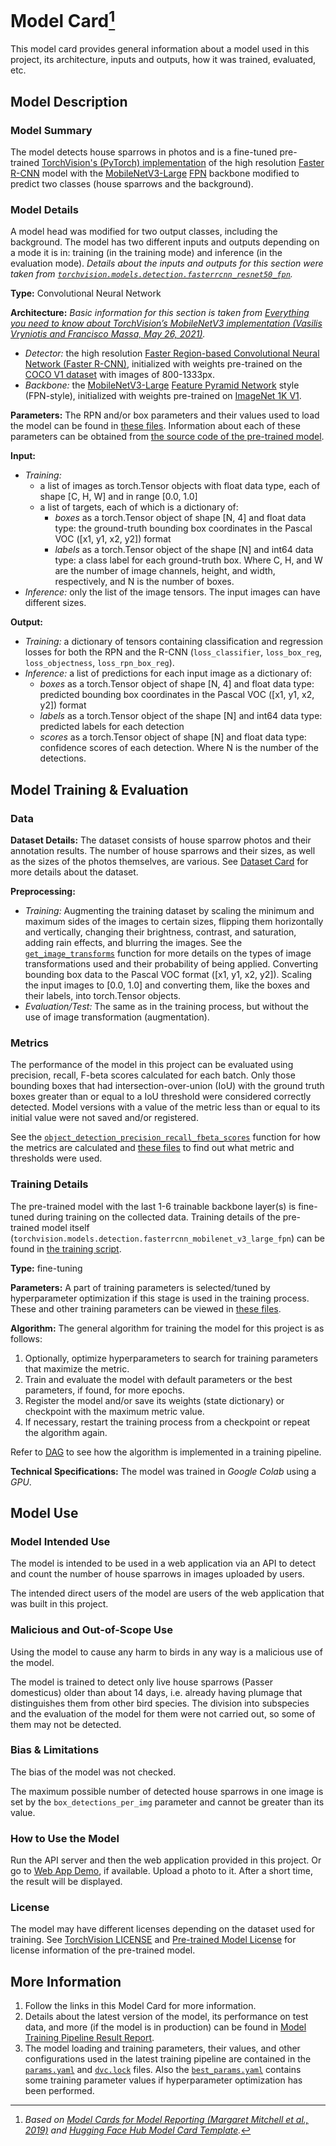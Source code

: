 # Model Card[^*]
This model card provides general information about a model used in this project, its architecture, inputs and outputs, how it was trained, evaluated, etc.
## Model Description
### Model Summary
The model detects house sparrows in photos and is a fine-tuned pre-trained [TorchVision's (PyTorch) implementation](https://pytorch.org/vision/main/models/generated/torchvision.models.detection.fasterrcnn_mobilenet_v3_large_fpn.html#torchvision.models.detection.fasterrcnn_mobilenet_v3_large_fpn) of the high resolution [Faster R-CNN](https://arxiv.org/abs/1506.01497) model with the [MobileNetV3-Large](https://arxiv.org/abs/1905.02244) [FPN](https://arxiv.org/abs/1612.03144v2) backbone modified to predict two classes (house sparrows and the background).

### Model Details
A model head was modified for two output classes, including the background. The model has two different inputs and outputs depending on a mode it is in: training (in the training mode) and inference (in the evaluation mode). *Details about the inputs and outputs for this section were taken from [`torchvision.models.detection.fasterrcnn_resnet50_fpn`](https://pytorch.org/vision/main/models/generated/torchvision.models.detection.fasterrcnn_resnet50_fpn.html#torchvision.models.detection.fasterrcnn_resnet50_fpn).*

**Type:** Convolutional Neural Network

**Architecture:** *Basic information for this section is taken from [Everything you need to know about TorchVision’s MobileNetV3 implementation (Vasilis Vryniotis and Francisco Massa, May 26, 2021)](https://pytorch.org/blog/torchvision-mobilenet-v3-implementation/).*
- *Detector:* the high resolution [Faster Region-based Convolutional Neural Network (Faster R-CNN)](https://arxiv.org/abs/1506.01497), initialized with weights pre-trained on the [COCO V1 dataset](https://cocodataset.org/#home) with images of 800-1333px.
- *Backbone:* the [MobileNetV3-Large](https://arxiv.org/abs/1905.02244) [Feature Pyramid Network](https://arxiv.org/abs/1612.03144v2) style (FPN-style), initialized with weights pre-trained on [ImageNet 1K V1](https://image-net.org/index.php).

**Parameters:**
The RPN and/or box parameters and their values used to load the model can be found in [these files](#more-information). Information about each of these parameters can be obtained from [the source code of the pre-trained model](https://github.com/pytorch/vision/blob/main/torchvision/models/detection/faster_rcnn.py).

**Input:**
- *Training:*
    - a list of images as torch.Tensor objects with float data type, each of shape [C, H, W] and in range [0.0, 1.0]
    - a list of targets, each of which is a dictionary of:
        - *boxes* as a torch.Tensor object of shape [N, 4] and float data type: the ground-truth bounding box coordinates in the Pascal VOC ([x1, y1, x2, y2]) format
        - *labels* as a torch.Tensor object of the shape [N] and int64 data type: a class label for each ground-truth box.
    Where C, H, and W are the number of image channels, height, and width, respectively, and N is the number of boxes.
- *Inference:* only the list of the image tensors.
The input images can have different sizes.

**Output:**
- *Training:* a dictionary of tensors containing classification and regression losses for both the RPN and the R-CNN (`loss_classifier`, `loss_box_reg`, `loss_objectness`, `loss_rpn_box_reg`).
- *Inference:* a list of predictions for each input image as a dictionary of:
   - *boxes* as a torch.Tensor object of shape [N, 4] and float data type: predicted bounding box coordinates in the Pascal VOC ([x1, y1, x2, y2]) format
   - *labels* as a torch.Tensor object of the shape [N] and int64 data type: predicted labels for each detection
   - *scores* as a torch.Tensor object of shape [N] and float data type: confidence scores of each detection.
   Where N is the number of the detections.

## Model Training & Evaluation
### Data
**Dataset Details:** The dataset consists of house sparrow photos and their annotation results. The number of house sparrows and their sizes, as well as the sizes of the photos themselves, are various. See [Dataset Card](./dataset-card.md) for more details about the dataset.

**Preprocessing:**
- *Training:* Augmenting the training dataset by scaling the minimum and maximum sides of the images to certain sizes, flipping them horizontally and vertically, changing their brightness, contrast, and saturation, adding rain effects, and blurring the images. See the [`get_image_transforms`](../src/data/image_dataloader.py) function for more details on the types of image transformations used and their probability of being applied. Converting bounding box data to the Pascal VOC format ([x1, y1, x2, y2]). Scaling the input images to [0.0, 1.0] and converting them, like the boxes and their labels, into torch.Tensor objects.
- *Evaluation/Test:* The same as in the training process, but without the use of image transformation (augmentation).

### Metrics
The performance of the model in this project can be evaluated using precision, recall, F-beta scores calculated for each batch. Only those bounding boxes that had intersection-over-union (IoU) with the ground truth boxes greater than or equal to a IoU threshold were considered correctly detected. Model versions with a value of the metric less than or equal to its initial value were not saved and/or registered.

See the [`object_detection_precision_recall_fbeta_scores`](../src/train/train_inference_fns.py) function for how the metrics are calculated and [these files](#more-information) to find out what metric and thresholds were used.

### Training Details
The pre-trained model with the last 1-6 trainable backbone layer(s) is fine-tuned during training on the collected data. Training details of the pre-trained model itself (`torchvision.models.detection.fasterrcnn_mobilenet_v3_large_fpn`) can be found in [the training script](https://github.com/pytorch/vision/tree/e35793a1a4000db1f9f99673437c514e24e65451/references/detection#faster-r-cnn-mobilenetv3-large-fpn).

**Type:** fine-tuning

**Parameters:**
A part of training parameters is selected/tuned by hyperparameter optimization if this stage is used in the training process. These and other training parameters can be viewed in [these files](#more-information).

**Algorithm:** The general algorithm for training the model for this project is as follows:
1. Optionally, optimize hyperparameters to search for training parameters that maximize the metric.
2. Train and evaluate the model with default parameters or the best parameters, if found, for more epochs.
3. Register the model and/or save its weights (state dictionary) or checkpoint with the maximum metric value.
4. If necessary, restart the training process from a checkpoint or repeat the algorithm again.

Refer to [DAG](../pipelines/dvc_dag.md) to see how the algorithm is implemented in a training pipeline.

**Technical Specifications:** The model was trained in *Google Colab* using a *GPU*.

## Model Use
### Model Intended Use
The model is intended to be used in a web application via an API to detect and count the number of house sparrows in images uploaded by users.

The intended direct users of the model are users of the web application that was built in this project.

### Malicious and Out-of-Scope Use
Using the model to cause any harm to birds in any way is a malicious use of the model.

The model is trained to detect only live house sparrows (Passer domesticus) older than about 14 days, i.e. already having plumage that distinguishes them from other bird species. The division into subspecies and the evaluation of the model for them were not carried out, so some of them may not be detected.

### Bias & Limitations
The bias of the model was not checked.

The maximum possible number of detected house sparrows in one image is set by the `box_detections_per_img` parameter and cannot be greater than its value.

### How to Use the Model
Run the API server and then the web application provided in this project. Or go to [Web App Demo](https://huggingface.co/spaces/data42lana/how-many-house-sparrows-demo), if available. Upload a photo to it. After a short time, the result will be displayed.

### License
The model may have different licenses depending on the dataset used for training. See [TorchVision LICENSE](https://github.com/pytorch/vision/blob/main/LICENSE) and [Pre-trained Model License](https://github.com/pytorch/vision#pre-trained-model-license) for license information of the pre-trained model.

## More Information
1. Follow the links in this Model Card for more information.
2. Details about the latest version of the model, its performance on test data, and more (if the model is in production) can be found in [Model Training Pipeline Result Report](../reports/model_report.md).
3. The model loading and training parameters, their values, and other configurations used in the latest training pipeline are contained in the [`params.yaml`](../configs/params.yaml) and [`dvc.lock`](../pipelines/dvc.lock) files. Also the [`best_params.yaml`](../configs/best_params.yaml) contains some training parameter values if hyperparameter optimization has been performed.

[^*]: *Based on [Model Cards for Model Reporting (Margaret Mitchell et al., 2019)](https://arxiv.org/abs/1810.03993) and [Hugging Face Hub Model Card Template](https://github.com/huggingface/huggingface_hub/blob/main/src/huggingface_hub/templates/modelcard_template.md).*
